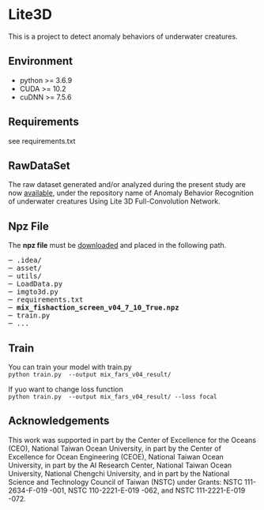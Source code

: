 # Lite3D
This is a project to detect anomaly behaviors of underwater creatures.

## Environment
<ul>
<li>python >= 3.6.9</li>
<li>CUDA >= 10.2</li>
<li>cuDNN >= 7.5.6</li>
</ul>

## Requirements
see requirements.txt

## RawDataSet
The raw dataset generated and/or analyzed during the present study are now [available](http://140.121.135.204/aicenter/publications.html), under the repository name of Anomaly Behavior Recognition of underwater creatures Using Lite 3D Full-Convolution Network.

## Npz File
The <b>npz file</b> must be [downloaded](https://drive.google.com/drive/folders/1CrsJNDQt15mAr9f8085Guj9KktJhkx7Z?usp=share_link) and placed in the following path.
<pre>
─ .idea/
─ asset/
─ utils/
─ LoadData.py
─ imgto3d.py
─ requirements.txt
─ <b>mix_fishaction_screen_v04_7_10_True.npz</b>
─ train.py
─ ...
</pre>

## Train
You can train your model with train.py\
`python train.py  --output mix_fars_v04_result/`

If yuo want to change loss function\
`python train.py  --output mix_fars_v04_result/ --loss focal`

## Acknowledgements
This work was supported in part by the Center of Excellence for the Oceans (CEO), National Taiwan Ocean University, in part by the Center of Excellence for Ocean Engineering (CEOE), National Taiwan Ocean University, in part by the AI Research Center, National Taiwan Ocean University, National Chengchi University, and in part by the National Science and Technology Council of Taiwan (NSTC) under Grants: NSTC 111-2634-F-019 -001, NSTC 110-2221-E-019 -062, and NSTC 111-2221-E-019 -072.
